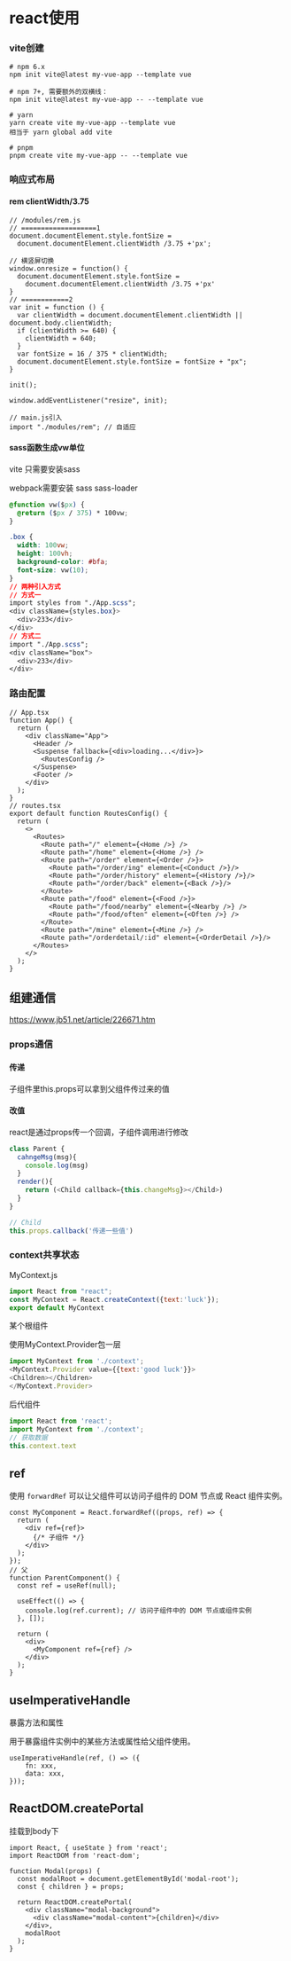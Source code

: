 # react使用

### vite创建

```tsx
# npm 6.x
npm init vite@latest my-vue-app --template vue

# npm 7+, 需要额外的双横线：
npm init vite@latest my-vue-app -- --template vue

# yarn
yarn create vite my-vue-app --template vue
相当于 yarn global add vite

# pnpm
pnpm create vite my-vue-app -- --template vue
```

### 响应式布局

#### rem clientWidth/3.75

```tsx
// /modules/rem.js
// ===================1
document.documentElement.style.fontSize = 
  document.documentElement.clientWidth /3.75 +'px';

// 横竖屏切换
window.onresize = function() {
  document.documentElement.style.fontSize = 
    document.documentElement.clientWidth /3.75 +'px'
}
// ============2
var init = function () {
  var clientWidth = document.documentElement.clientWidth || document.body.clientWidth;
  if (clientWidth >= 640) {
    clientWidth = 640;
  }
  var fontSize = 16 / 375 * clientWidth;
  document.documentElement.style.fontSize = fontSize + "px";
}

init();

window.addEventListener("resize", init);

// main.js引入
import "./modules/rem"; // 自适应
```

#### sass函数生成vw单位

vite 只需要安装sass

webpack需要安装 sass sass-loader

```css
@function vw($px) {
  @return ($px / 375) * 100vw;
}

.box {
  width: 100vw;
  height: 100vh;
  background-color: #bfa;
  font-size: vw(10);
}
// 两种引入方式
// 方式一
import styles from "./App.scss";
<div className={styles.box}>
  <div>233</div>
</div>
// 方式二
import "./App.scss";
<div className="box">
  <div>233</div>
</div>
```

### 路由配置

```tsx
// App.tsx
function App() {
  return (
    <div className="App">
      <Header />
      <Suspense fallback={<div>loading...</div>}>
        <RoutesConfig />
      </Suspense>
      <Footer />
    </div>
  );
}
// routes.tsx
export default function RoutesConfig() {
  return (
    <>
      <Routes>
        <Route path="/" element={<Home />} />
        <Route path="/home" element={<Home />} />
        <Route path="/order" element={<Order />}>
          <Route path="/order/ing" element={<Conduct />}/>
          <Route path="/order/history" element={<History />}/>
          <Route path="/order/back" element={<Back />}/>
        </Route>
        <Route path="/food" element={<Food />}>
          <Route path="/food/nearby" element={<Nearby />} />
          <Route path="/food/often" element={<Often />} />
        </Route>
        <Route path="/mine" element={<Mine />} />
        <Route path="/orderdetail/:id" element={<OrderDetail />}/>
      </Routes>
    </>
  );
}
```

## 组建通信

<https://www.jb51.net/article/226671.htm>

### props通信

#### 传递

子组件里this.props可以拿到父组件传过来的值

#### 改值

react是通过props传一个回调，子组件调用进行修改

```javascript
class Parent {
  cahngeMsg(msg){
    console.log(msg)
  }
  render(){
    return (<Child callback={this.changeMsg}></Child>)
  }
}

// Child
this.props.callback('传递一些值')
```

### context共享状态

MyContext.js

```javascript
import React from "react";
const MyContext = React.createContext({text:'luck'});
export default MyContext
```

某个根组件

使用MyContext.Provider包一层

```javascript
import MyContext from './context';
<MyContext.Provider value={{text:'good luck'}}>
<Children></Children>
</MyContext.Provider>
```

后代组件

```javascript
import React from 'react';
import MyContext from './context';
// 获取数据
this.context.text
```







## ref

使用 `forwardRef` 可以让父组件可以访问子组件的 DOM 节点或 React 组件实例。

```
const MyComponent = React.forwardRef((props, ref) => {
  return (
    <div ref={ref}>
      {/* 子组件 */}
    </div>
  );
});
// 父
function ParentComponent() {
  const ref = useRef(null);

  useEffect(() => {
    console.log(ref.current); // 访问子组件中的 DOM 节点或组件实例
  }, []);

  return (
    <div>
      <MyComponent ref={ref} />
    </div>
  );
}
```

## useImperativeHandle

暴露方法和属性

用于暴露组件实例中的某些方法或属性给父组件使用。

```
useImperativeHandle(ref, () => ({
    fn: xxx,
    data: xxx,
}));
```

## ReactDOM.createPortal

挂载到body下

```
import React, { useState } from 'react';
import ReactDOM from 'react-dom';

function Modal(props) {
  const modalRoot = document.getElementById('modal-root');
  const { children } = props;

  return ReactDOM.createPortal(
    <div className="modal-background">
      <div className="modal-content">{children}</div>
    </div>,
    modalRoot
  );
}
```

